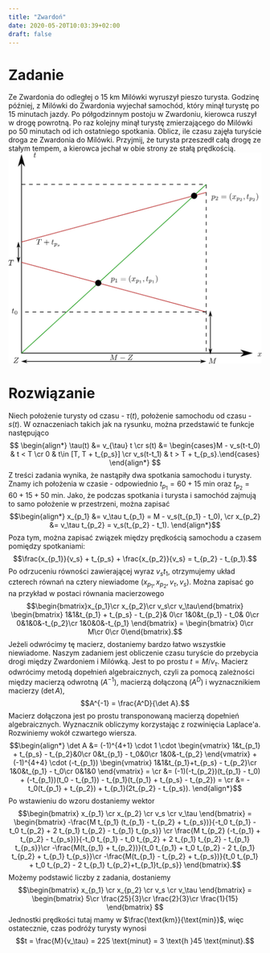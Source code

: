 ```yaml
---
title: "Zwardoń"
date: 2020-05-20T10:03:39+02:00
draft: false
---
```

# Zadanie
Ze Zwardonia do odległej o $15$ km Milówki wyruszył pieszo turysta. Godzinę później, z Milówki do Zwardonia wyjechał samochód, który minął turystę po $15$ minutach jazdy. Po półgodzinnym postoju w Zwardoniu, kierowca ruszył w drogę powrotną. Po raz kolejny minął turystę zmierzającego do Milówki po $50$ minutach od ich ostatniego spotkania. Oblicz, ile czasu zajęła turyście droga ze Zwardonia do Milówki. Przyjmij, że turysta przeszedł całą drogę ze stałym tempem, a kierowca jechał w obie strony ze stałą prędkością.
![](/zwardon.png)
# Rozwiązanie
Niech położenie turysty od czasu - $\tau(t)$, położenie samochodu od czasu - $s(t)$. W oznaczeniach takich jak na rysunku, można przedstawić te funkcje następująco
$$ \begin{align*}
\tau(t) &= v_{\tau} t \cr
s(t) &= \begin{cases}M - v_s(t-t_0) & t < T \cr
0 & t\in [T, T + t_{p_s}] \cr
v_s(t-t_1) & t > T + t_{p_s}.\end{cases}
\end{align*} $$
Z treści zadania wynika, że nastąpiły dwa spotkania samochodu i turysty. Znamy ich położenia w czasie - odpowiednio $t_{p_1} = 60 + 15$ min oraz $t_{p_2} = 60 + 15 + 50$ min.
Jako, że podczas spotkania i turysta i samochód zajmują to samo położenie w przestrzeni, można zapisać
$$\begin{align*}
x_{p_1} &= v_\tau t_{p_1} = M - v_s(t_{p_1} - t_0), \cr
x_{p_2} &= v_\tau t_{p_2} = v_s(t_{p_2} - t_1).
\end{align*}$$
Poza tym, można zapisać związek między prędkością samochodu a czasem pomiędzy spotkaniami:
$$\frac{x_{p_1}}{v_s} + t_{p_s} + \frac{x_{p_2}}{v_s} = t_{p_2} - t_{p_1}.$$
Po odrzuceniu równości zawierającej wyraz $v_s t_1$, otrzymujemy układ czterech równań na cztery niewiadome ($x_{p_1}, x_{p_2},v_\tau, v_s$). 
Można zapisać go na przykład w postaci równania macierzowego
$$\begin{bmatrix}x_{p_1}\cr x_{p_2}\cr v_s\cr v_\tau\end{bmatrix} \begin{bmatrix}
1&1&t_{p_1} + t_{p_s} - t_{p_2}& 0\cr 
1&0&t_{p_1} - t_0& 0\cr 
0&1&0&-t_{p_2}\cr
1&0&0&-t_{p_1}
\end{bmatrix} = 
\begin{bmatrix} 0\cr M\cr 0\cr 0\end{bmatrix}.$$
Jeżeli odwrócimy tę macierz, dostaniemy bardzo łatwo wszystkie niewiadome. Naszym zadaniem jest obliczenie czasu turyście do przebycia drogi między Zwardoniem i Milówką. Jest to po prostu $t = M/v_\tau$. Macierz odwrócimy metodą dopełnień algebraicznych, czyli za pomocą zależności między macierzą odwrotną ($A^{-1}$), macierzą dołączoną ($A^D$) i wyznacznikiem macierzy ($\det A$),
$$A^{-1} = \frac{A^D}{\det A}.$$
Macierz dołączona jest po prostu transponowaną macierzą dopełnień algebraicznych. 
Wyznacznik obliczymy korzystając z rozwinięcia Laplace'a.
Rozwiniemy wokół czwartego wiersza.
$$\begin{align*}
\det A &= (-1)^{4+1} \cdot 1 \cdot 
\begin{vmatrix}
1&t_{p_1} + t_{p_s} - t_{p_2}&0\cr
0&t_{p_1} - t_0&0\cr
1&0&-t_{p_2}
\end{vmatrix} + (-1)^{4+4} \cdot (-t_{p_1}) \begin{vmatrix}
1&1&t_{p_1}+t_{p_s} - t_{p_2}\cr
1&0&t_{p_1} - t_0\cr
0&1&0
\end{vmatrix} = \cr
&= (-1)(-t_{p_2})(t_{p_1} - t_0) + (-t_{p_1})(t_0 - t_{p_1}) - t_{p_1}(t_{p_1} + t_{p_s} - t_{p_2}) = \cr
&= -t_0(t_{p_1} + t_{p_2}) + t_{p_1}(2t_{p_2} - t_{p_s}).
\end{align*}$$
Po wstawieniu do wzoru dostaniemy wektor
$$\begin{bmatrix}
x_{p_1} \cr x_{p_2} \cr v_s \cr v_\tau
\end{bmatrix} = 
\begin{bmatrix}
-\frac{M t_{p_1} (t_{p_1} - t_{p_2} + t_{p_s})}{-t_0 t_{p_1} - t_0 t_{p_2} + 2 t_{p_1} t_{p_2} - t_{p_1} t_{p_s}} \cr
\frac{M t_{p_2} (-t_{p_1} + t_{p_2} - t_{p_s})}{-t_0 t_{p_1} - t_0 t_{p_2} + 2 t_{p_1} t_{p_2} - t_{p_1} t_{p_s}}\cr
-\frac{M(t_{p_1} + t_{p_2})}{t_0 t_{p_1} + t_0 t_{p_2} - 2 t_{p_1} t_{p_2} + t_{p_1} t_{p_s}}\cr
-\frac{M(t_{p_1} - t_{p_2} + t_{p_s})}{t_0 t_{p_1} + t_0 t_{p_2} - 2 t_{p_1} t_{p_2}+t_{p_1}t_{p_s}}
\end{bmatrix}.$$
Możemy podstawić liczby z zadania, dostaniemy 
$$\begin{bmatrix}
x_{p_1} \cr x_{p_2} \cr v_s \cr v_\tau
\end{bmatrix} = 
\begin{bmatrix}
5\cr \frac{25}{3}\cr \frac{2}{3}\cr \frac{1}{15}
\end{bmatrix}
$$
Jednostki prędkości tutaj mamy w $\frac{\text{km}}{\text{min}}$, więc ostatecznie, czas podróży turysty wynosi
$$t = \frac{M}{v_\tau} = 225 \text{minut} = 3 \text{h }45 \text{minut}.$$